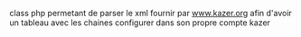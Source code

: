 class php permetant de parser le xml fournir par www.kazer.org afin d'avoir un tableau avec les chaines configurer dans son propre compte kazer